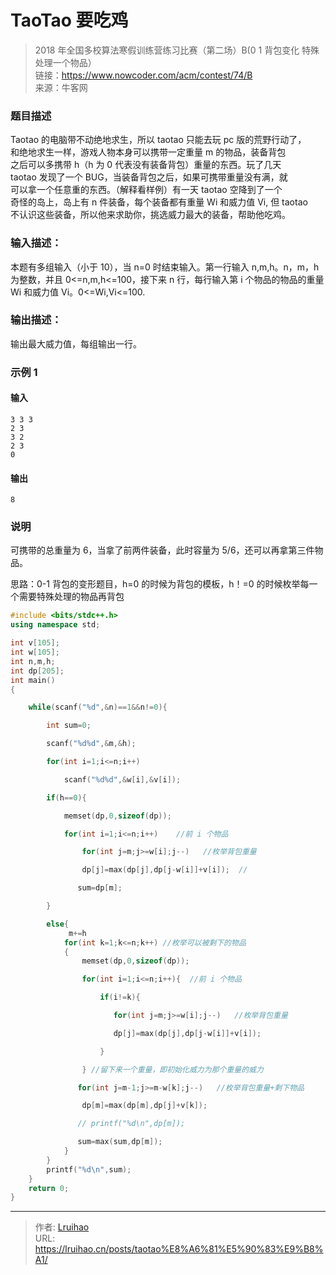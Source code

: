 # TaoTao 要吃鸡


> 2018 年全国多校算法寒假训练营练习比赛（第二场）B(0 1 背包变化 特殊处理一个物品）  
> 链接：https://www.nowcoder.com/acm/contest/74/B  
> 来源：牛客网

### 题目描述

Taotao 的电脑带不动绝地求生，所以 taotao 只能去玩 pc 版的荒野行动了，  
和绝地求生一样，游戏人物本身可以携带一定重量 m 的物品，装备背包  
之后可以多携带 h（h 为 0 代表没有装备背包）重量的东西。玩了几天  
taotao 发现了一个 BUG，当装备背包之后，如果可携带重量没有满，就  
可以拿一个任意重的东西。（解释看样例）有一天 taotao 空降到了一个  
奇怪的岛上，岛上有 n 件装备，每个装备都有重量 Wi 和威力值 Vi, 但 taotao  
不认识这些装备，所以他来求助你，挑选威力最大的装备，帮助他吃鸡。

### 输入描述：

本题有多组输入（小于 10），当 n=0 时结束输入。第一行输入 n,m,h。n，m，h 为整数，并且 0<=n,m,h<=100，接下来 n 行，每行输入第 i 个物品的物品的重量 Wi 和威力值 Vi。0<=Wi,Vi<=100.

### 输出描述：

输出最大威力值，每组输出一行。

### 示例 1

#### 输入

    3 3 3
    2 3
    3 2
    2 3
    0

#### 输出

    8

### 说明

可携带的总重量为 6，当拿了前两件装备，此时容量为 5/6，还可以再拿第三件物品。

思路：0-1 背包的变形题目，h=0 的时候为背包的模板，h！=0 的时候枚举每一个需要特殊处理的物品再背包

```cpp
#include <bits/stdc++.h>
using namespace std;

int v[105];
int w[105];
int n,m,h;
int dp[205];
int main()
{

    while(scanf("%d",&n)==1&&n!=0){

        int sum=0;

        scanf("%d%d",&m,&h);

        for(int i=1;i<=n;i++)

            scanf("%d%d",&w[i],&v[i]);

        if(h==0){

            memset(dp,0,sizeof(dp));

            for(int i=1;i<=n;i++)    //前 i 个物品

                for(int j=m;j>=w[i];j--)   //枚举背包重量

                dp[j]=max(dp[j],dp[j-w[i]]+v[i]);  //

               sum=dp[m];

        }

        else{
             m+=h
            for(int k=1;k<=n;k++) //枚举可以被剩下的物品
            {
                memset(dp,0,sizeof(dp));

                for(int i=1;i<=n;i++){  //前 i 个物品

                    if(i!=k){

                       for(int j=m;j>=w[i];j--)   //枚举背包重量

                       dp[j]=max(dp[j],dp[j-w[i]]+v[i]);

                    }

                } //留下来一个重量，即初始化威力为那个重量的威力

               for(int j=m-1;j>=m-w[k];j--)   //枚举背包重量+剩下物品

                dp[m]=max(dp[m],dp[j]+v[k]);

               // printf("%d\n",dp[m]);

               sum=max(sum,dp[m]);
            }
        }
        printf("%d\n",sum);
    }
    return 0;
}
```


---

> 作者: [Lruihao](https://github.com/Lruihao)  
> URL: https://lruihao.cn/posts/taotao%E8%A6%81%E5%90%83%E9%B8%A1/  

